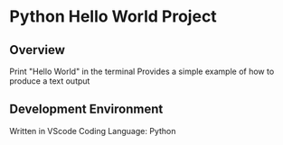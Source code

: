 # Python Hello World Project

## Overview
Print "Hello World" in the terminal 
Provides a simple example of how to produce a text output

## Development Environment
Written in VScode 
Coding Language: Python
